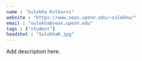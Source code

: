 ```yaml
---
name : "Sulekha Kulkarni"
website : "https://www.seas.upenn.edu/~sulekha/"
email : "sulekha@seas.upenn.edu"
tags : ["student"]
headshot : "SulekhaK.jpg"
---
```

Add description here.
